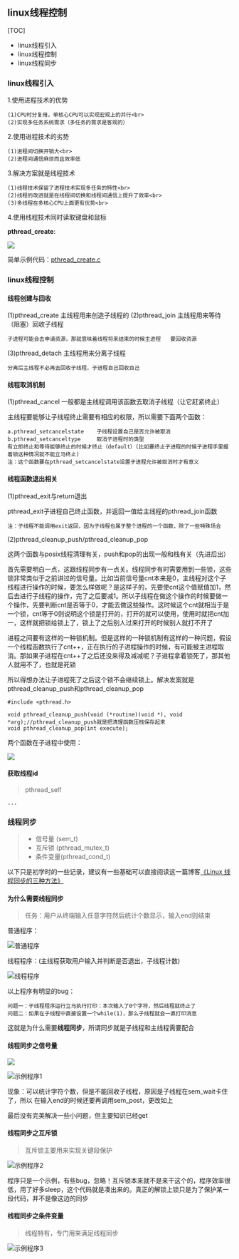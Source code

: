 linux线程控制
---

[TOC]


* linux线程引入
* linux线程控制
* linux线程同步

### linux线程引入

1.使用进程技术的优势

```
(1)CPU时分复用，单核心CPU可以实现宏观上的并行<br>
(2)实现多任务系统需求（多任务的需求是客观的）
```
2.使用进程技术的劣势

```
(1)进程间切换开销大<br>
(2)进程间通信麻烦而且效率低
```
3.解决方案就是线程技术

```
(1)线程技术保留了进程技术实现多任务的特性<br>
(2)线程的改进就是在线程间切换和线程间通信上提升了效率<br>
(3)多线程在多核心CPU上面更有优势<br>
```
4.使用线程技术同时读取键盘和鼠标

**pthread_create**:

![](https://raw.githubusercontent.com/TongxinV/oneBook/master/0.3.Programming%20in%20the%20UNIX/assets/002/pthread_create.png)

简单示例代码：[pthread_create.c](https://github.com/TongxinV/oneBook/blob/master/0.3.Programming%20in%20the%20UNIX/assets/002/pthread_create.c)


### linux线程控制

#### 线程创建与回收

(1)pthread_create   主线程用来创造子线程的
(2)pthread_join		主线程用来等待（阻塞）回收子线程

    子进程可能会去申请资源，那就意味着线程将来结束的时候主进程	要回收资源
    
(3)pthread_detach	主线程用来分离子线程

    分离后主线程不必再去回收子线程，子进程自己回收自己



#### 线程取消机制

(1)pthread_cancel   一般都是主线程调用该函数去取消子线程（让它赶紧终止）

主线程要能够让子线程终止需要有相应的权限，所以需要下面两个函数：

    a.pthread_setcancelstate	子线程设置自己是否允许被取消
    b.pthread_setcanceltype     取消子进程时的类型
    有立即终止和等待能够终止的时候才终止（default）(比如要终止子进程的时候子进程手里握着锁这种情况就不能立马终止)
    注：这个函数要在pthread_setcancelstate设置子进程允许被取消时才有意义


#### 线程函数退出相关

(1)pthread_exit与return退出

pthread_exit子进程自己终止函数，并返回一值给主线程的pthread_join函数

    注：子线程不能调用exit返回，因为子线程也属于整个进程的一个函数，除了一些特殊场合

(2)pthread_cleanup_push/pthread_cleanup_pop

这两个函数与posix线程清理有关，push和pop的出现一般和栈有关（先进后出）

首先需要明白一点，这跟线程同步有一点关。线程同步有时需要用到一些锁，这些锁非常类似于之前讲过的信号量。比如当前信号量cnt本来是0，主线程对这个子线程进行操作的时候，要怎么样做呢？是这样子的，先要使cnt这个值赋值加1，然后去进行子线程的操作，完了之后要减1。所以子线程在做这个操作的时候要做一个操作，先要判断cnt是否等于0，才能去做这些操作。这时候这个cnt就相当于是一个锁，cnt等于0则说明这个锁是打开的，打开的就可以使用，使用时就把cnt加一，这样就把锁给锁上了，锁上了之后别人过来打开的时候别人就打不开了

进程之间要有这样的一种锁机制。但是这样的一种锁机制有这样的一种问题，假设一个线程函数执行了cnt++，正在执行的子进程操作的时候，有可能被主进程取消。那如果子进程在cnt++了之后还没来得及减减呢？子进程拿着锁死了，那其他人就用不了，也就是死锁

所以得想办法让子进程死了之后这个锁不会继续锁上。解决发案就是pthread_cleanup_push和pthread_cleanup_pop
```
#include <pthread.h>

void pthread_cleanup_push(void (*routine)(void *), void *arg);//pthread_cleanup_push就是把清理函数压栈保存起来
void pthread_cleanup_pop(int execute);
```

两个函数在子进程中使用：

![](https://raw.githubusercontent.com/TongxinV/oneBook/master/0.3.Programming%20in%20the%20UNIX/assets/002/%E7%BA%BF%E7%A8%8B%E6%B8%85%E7%90%86%E6%9C%BA%E5%88%B6.png)


#### 获取线程id

> pthread_self

```
...
```

### 线程同步

> * 信号量  (sem_t)
> * 互斥锁  (pthread_mutex_t)
> * 条件变量(pthread_cond_t)

以下只是初学时的一些记录，建议有一些基础可以直接阅读这一篇博客[《Linux 线程同步的三种方法》](http://blog.csdn.net/zsf8701/article/details/7844316)


#### 为什么需要线程同步

> 任务：用户从终端输入任意字符然后统计个数显示，输入end则结束

普通程序：

![普通程序](https://raw.githubusercontent.com/TongxinV/oneBook/master/0.3.Programming%20in%20the%20UNIX/assets/002/%E6%99%AE%E9%80%9A%E7%A8%8B%E5%BA%8F.png)


线程程序：(主线程获取用户输入并判断是否退出，子线程计数)

![线程程序](https://raw.githubusercontent.com/TongxinV/oneBook/master/0.3.Programming%20in%20the%20UNIX/assets/002/%E7%BA%BF%E7%A8%8B%E7%A8%8B%E5%BA%8F.png)

以上程序有明显的bug：

    问题一：子线程程序运行立马执行打印：本次输入了0个字符，然后线程就终止了
    问题二：如果在子线程中直接设置一个while(1)，那么子线程就会一直打印消息

这就是为什么需要**线程同步**，所谓同步就是子线程和主线程需要配合


#### 线程同步之信号量

![](https://raw.githubusercontent.com/TongxinV/oneBook/master/0.3.Programming%20in%20the%20UNIX/assets/002/%E7%BA%BF%E7%A8%8B%E5%90%8C%E6%AD%A5%E4%B9%8B%E4%BF%A1%E5%8F%B7%E9%87%8F.png)

![示例程序1](https://raw.githubusercontent.com/TongxinV/oneBook/master/0.3.Programming%20in%20the%20UNIX/assets/002/%E7%A4%BA%E4%BE%8B%E7%A8%8B%E5%BA%8F1.png)

现象：可以统计字符个数，但是不能回收子线程，原因是子线程在sem_wait卡住了，所以
在输入end的时候还要再调用sem_post，更改如上

最后没有完美解决一些小问题，但主要知识已经get


#### 线程同步之互斥锁

> 互斥锁主要用来实现关键段保护

![示例程序2](https://raw.githubusercontent.com/TongxinV/oneBook/master/0.3.Programming%20in%20the%20UNIX/assets/002/%E7%A4%BA%E4%BE%8B%E7%A8%8B%E5%BA%8F2.png)

程序只是一个示例，有些bug，忽略！互斥锁本来就不是来干这个的，程序效率很低，用了好多sleep，这个代码就是凑出来的。真正的解锁上锁只是为了保护某一段代码，并不是像这边的同步


#### 线程同步之条件变量

> 线程特有，专门用来满足线程同步

![示例程序3](https://raw.githubusercontent.com/TongxinV/oneBook/master/0.3.Programming%20in%20the%20UNIX/assets/002/%E7%A4%BA%E4%BE%8B%E7%A8%8B%E5%BA%8F3.png)



